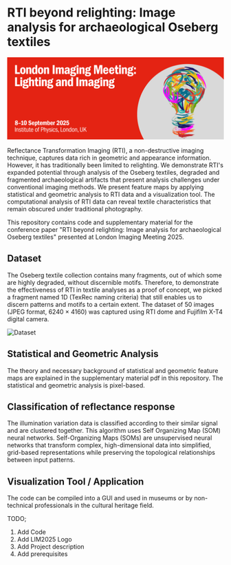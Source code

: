# RTI beyond relighting: Image analysis for archaeological Oseberg textiles

![LIM2025](LIMlogo.png)

Reflectance Transformation Imaging (RTI), a non-destructive imaging technique, captures data rich in geometric and appearance information. However, it has traditionally been limited to relighting. We demonstrate RTI's expanded potential through analysis of the Oseberg textiles, degraded and fragmented archaeological artifacts that present analysis challenges under conventional imaging methods. We present feature maps by applying statistical and geometric analysis to RTI data and a visualization tool. The computational analysis of RTI data can reveal textile characteristics that remain obscured under traditional photography. 

This repository contains code and supplementary material for the conference paper "RTI beyond relighting: Image analysis for archaeological Oseberg textiles" presented at London Imaging Meeting 2025.



## Dataset
 The Oseberg textile collection contains many fragments, out of which some are highly degraded, without discernible motifs. Therefore, to demonstrate the effectiveness of RTI in textile analyses as a proof of concept, we picked a fragment named 1D (TexRec naming criteria) that still enables us to discern patterns and motifs to a certain extent. The dataset of 50 images (JPEG format, 6240 × 4160) was captured using RTI dome and  Fujifilm X-T4 digital camera.

 ![Dataset](V1D_50_compressed.jpg)

## Statistical  and Geometric Analysis
The theory and necessary background of statistical and geometric feature maps are explained in the supplementary material pdf in this repository. The statistical and geometric analysis is pixel-based.

## Classification of reflectance response
The illumination variation data is classified according to their similar signal and are clustered together. This algorithm uses Self Organizing Map (SOM) neural networks. Self-Organizing Maps (SOMs) are unsupervised neural networks that transform complex, high-dimensional data into simplified, grid-based representations while preserving the topological relationships between input patterns.

## Visualization Tool / Application
The code can be compiled into a GUI and used in museums or by non-technical professionals in the cultural heritage field.




TODO;
1) Add Code
2) Add LIM2025 Logo
3) Add Project description
4) Add prerequisites
